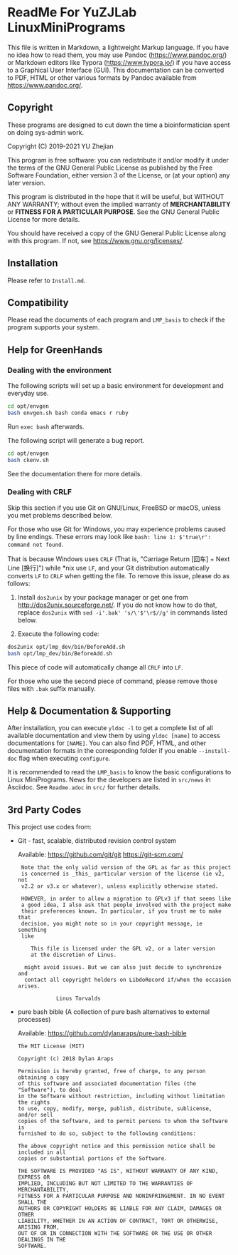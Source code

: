 # ReadMe For YuZJLab LinuxMiniPrograms

This file is written in Markdown, a lightweight Markup language. If you have no idea how to read them, you may use Pandoc (<https://www.pandoc.org/>) or Markdown editors like Typora (<https://www.typora.io/>) if you have access to a Graphical User Interface (GUI). This documentation can be converted to PDF, HTML or other various formats by Pandoc available from <https://www.pandoc.org/>. 

## Copyright

These programs are designed to cut down the time a bioinformatician spent on doing sys-admin work.

Copyright (C) 2019-2021 YU Zhejian

This program is free software: you can redistribute it and/or modify it under the terms of the GNU General Public License as published by the Free Software Foundation, either version 3 of the License, or (at your option) any later version.

This program is distributed in the hope that it will be useful, but WITHOUT ANY WARRANTY; without even the implied warranty of **MERCHANTABILITY** or **FITNESS FOR A PARTICULAR PURPOSE**.  See the GNU General Public License for more details.

You should have received a copy of the GNU General Public License along with this program.  If not, see <https://www.gnu.org/licenses/>.

## Installation

Please refer to `Install.md`.

## Compatibility

Please read the documents of each program and `LMP_basis` to check if the program supports your system.

## Help for GreenHands

### Dealing with the environment

The following scripts will set up a basic environment for development and everyday use.

```bash
cd opt/envgen
bash envgen.sh bash conda emacs r ruby
```

Run `exec bash` afterwards.

The following script will generate a bug report.

```bash
cd opt/envgen
bash ckenv.sh
```

See the documentation there for more details.

### Dealing with CRLF

Skip this section if you use Git on GNU/Linux, FreeBSD or macOS, unless you met problems described below.

For those who use Git for Windows, you may experience problems caused by line endings. These errors may look like `bash: line 1: $'true\r': command not found`.

That is because Windows uses `CRLF` (That is, "Carriage Return [回车] + Next Line [换行]") while *nix use `LF`, and your Git distribution automatically converts `LF` to `CRLF` when getting the file. To remove this issue, please do as follows:

1. Install `dos2unix` by your package manager or get one from <http://dos2unix.sourceforge.net/>. If you do not know how to do that, replace `dos2unix` with `sed -i'.bak' 's/\'$'\r$//g'` in commands listed below.

2. Execute the following code:

```bash
dos2unix opt/lmp_dev/bin/BeforeAdd.sh
bash opt/lmp_dev/bin/BeforeAdd.sh
```

This piece of code will automatically change all `CRLF` into `LF`.

For those who use the second piece of command, please remove those files with `.bak` suffix manually.

## Help \& Documentation \& Supporting

After installation, you can execute `yldoc -l` to get a complete list of all available documentation and view them by using `yldoc [name]` to access documentations for `[NAME]`. You can also find PDF, HTML, and other documentation formats in the corresponding folder if you enable `--install-doc` flag when executing `configure`.

It is recommended to read the `LMP_basis` to know the basic configurations to Linux MiniPrograms. News for the developers are listed in `src/news` in Asciidoc. See `Readme.adoc` in `src/` for further details.

## 3rd Party Codes

This project use codes from:

* Git - fast, scalable, distributed revision control system
	
	Available: <https://github.com/git/git> <https://git-scm.com/>
	
	```
	 Note that the only valid version of the GPL as far as this project
	 is concerned is _this_ particular version of the license (ie v2, not
	 v2.2 or v3.x or whatever), unless explicitly otherwise stated.
	
	 HOWEVER, in order to allow a migration to GPLv3 if that seems like
	 a good idea, I also ask that people involved with the project make
	 their preferences known. In particular, if you trust me to make that
	 decision, you might note so in your copyright message, ie something
	 like
	
		This file is licensed under the GPL v2, or a later version
		at the discretion of Linus.
	
	  might avoid issues. But we can also just decide to synchronize and
	  contact all copyright holders on LibdoRecord if/when the occasion arises.
	
				Linus Torvalds
	```

* pure bash bible (A collection of pure bash alternatives to external processes)
	
	Available: <https://github.com/dylanaraps/pure-bash-bible>
	
	```
	The MIT License (MIT)
	
	Copyright (c) 2018 Dylan Araps
	
	Permission is hereby granted, free of charge, to any person obtaining a copy
	of this software and associated documentation files (the "Software"), to deal
	in the Software without restriction, including without limitation the rights
	to use, copy, modify, merge, publish, distribute, sublicense, and/or sell
	copies of the Software, and to permit persons to whom the Software is
	furnished to do so, subject to the following conditions:
	
	The above copyright notice and this permission notice shall be included in all
	copies or substantial portions of the Software.
	
	THE SOFTWARE IS PROVIDED "AS IS", WITHOUT WARRANTY OF ANY KIND, EXPRESS OR
	IMPLIED, INCLUDING BUT NOT LIMITED TO THE WARRANTIES OF MERCHANTABILITY,
	FITNESS FOR A PARTICULAR PURPOSE AND NONINFRINGEMENT. IN NO EVENT SHALL THE
	AUTHORS OR COPYRIGHT HOLDERS BE LIABLE FOR ANY CLAIM, DAMAGES OR OTHER
	LIABILITY, WHETHER IN AN ACTION OF CONTRACT, TORT OR OTHERWISE, ARISING FROM,
	OUT OF OR IN CONNECTION WITH THE SOFTWARE OR THE USE OR OTHER DEALINGS IN THE
	SOFTWARE.
	```
